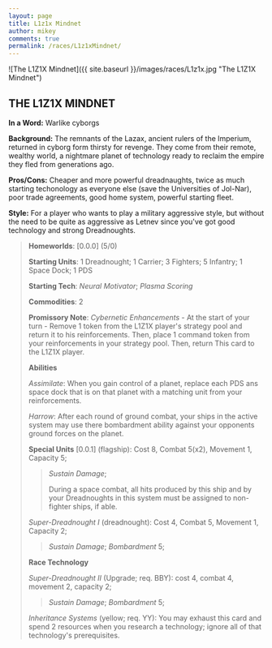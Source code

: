 ```yaml
---
layout: page
title: L1z1x Mindnet
author: mikey
comments: true
permalink: /races/L1z1xMindnet/
---
```


![The L1Z1X Mindnet]({{ site.baseurl }}/images/races/L1z1x.jpg "The L1Z1X Mindnet")

## THE L1Z1X MINDNET

**In a Word:** Warlike cyborgs

**Background:** The remnants of the Lazax, ancient rulers of the Imperium, returned in cyborg form thirsty for revenge. They come from their remote, wealthy world, a nightmare planet of technology ready to reclaim the empire they fled from generations ago.

**Pros/Cons:** Cheaper and more powerful dreadnaughts, twice as much starting techonology as everyone else (save the Universities of Jol-Nar), poor trade agreements, good home system, powerful starting fleet.

**Style:** For a player who wants to play a military aggressive style, but without the need to be quite as aggressive as Letnev since you've got good technology and strong Dreadnoughts. 

>**Homeworlds**: [0.0.0] (5/0)
>
>**Starting Units**: 1 Dreadnought; 1 Carrier; 3 Fighters; 5 Infantry; 1 Space Dock; 1 PDS
>
>**Starting Tech**: _Neural Motivator_; _Plasma Scoring_
>
>**Commodities**: 2
>
>**Promissory Note**: _Cybernetic Enhancements_ - At the start of your turn - Remove 1 token from the L1Z1X player's strategy pool and return it to his reinforcements. Then, place 1 command token from your reinforcements in your strategy pool. Then, return This card to the L1Z1X player.   
>
>**Abilities**
>
>_Assimilate_: When you gain control of a planet, replace each PDS ans space dock that is on that planet with a matching unit from your reinforcements.  
>
>_Harrow_: After each round of ground combat, your ships in the active system may use there bombardment ability against your opponents ground forces on the planet. 
>
>**Special Units**
>[0.0.1] (flagship): Cost 8, Combat 5(x2), Movement 1, Capacity 5; 
>>_Sustain Damage_; 
>>
>>During a space combat, all hits produced by this ship and by your Dreadnoughts in this system must be assigned to non-fighter ships, if able. 
>
>_Super-Dreadnought I_ (dreadnought): Cost 4, Combat 5, Movement 1, Capacity 2; 
>> _Sustain Damage_; _Bombardment_ 5;
>
>**Race Technology**
>
>_Super-Dreadnought II_ (Upgrade; req. BBY): cost 4, combat 4, movement 2, capacity 2; 
>>_Sustain Damage_; _Bombardment_ 5;
>
>_Inheritance Systems_ (yellow; req. YY): You may exhaust this card and spend 2 resources when you research a technology; ignore all of that technology's prerequisites. 
